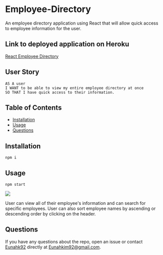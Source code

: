 # Employee-Directory
An employee directory application using React that will allow quick access to employee information for the user.

## Link to deployed application on Heroku
[React Employee Directory]()

## User Story
```
AS A user
I WANT to be able to view my entire employee directory at once 
SO THAT I have quick access to their information.
```

## Table of Contents
* [Installation](#installation)
* [Usage](#usage)
* [Questions](#questions)

## Installation
```
npm i
```

## Usage
```
npm start
```

![](public/employeedirectory.gif)

User can view all of their employee's information and can search for specific employees. User can also sort employee names by ascending or descending order by clicking on the header.

## Questions
If you have any questions about the repo, open an issue or contact [Eunahk92](https://github.com/eunahk92) directly at Eunahkim92@gmail.com.